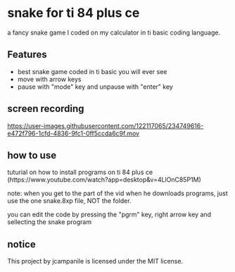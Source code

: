 <h1>snake for ti 84 plus ce</h1>
a fancy snake game I coded on my calculator in ti basic coding language.
<h2>Features</h2>
<ul>
<li>best snake game coded in ti basic you will ever see</li>
<li>move with arrow keys</li>
<li>pause with "mode" key and unpause with "enter" key</li>
</ul>
<h2>screen recording</h2>

https://user-images.githubusercontent.com/122117065/234749616-e472f796-1cfd-4836-9fc1-0ff5ccda6c9f.mov

<h2>how to use</h2>
<p>tuturial on  how to install programs on ti 84 plus ce (https://www.youtube.com/watch?app=desktop&v=4LlOnC85P1M)</p>
note: when you get to the part of the vid when he downloads programs, just use the one snake.8xp file, NOT the folder.
<p>you can edit the code by pressing the "pgrm" key, right arrow key and sellecting the snake program</p>
<h2>notice</h2>
This project by jcampanile is licensed under the MIT license.
